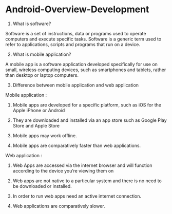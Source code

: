 # Android-Overview-Development

1) What is software?

Software is a set of instructions, data or programs used to operate computers
and execute specific tasks. Software is a generic term used to refer to
applications, scripts and programs that run on a device.


2) What is mobile application?

A mobile app is a software application developed specifically for use on small,
wireless computing devices, such as smartphones and tablets, rather than
desktop or laptop computers.


3) Difference between mobile application and web application 

Mobile application :

1) Mobile apps are developed for a specific
platform, such as iOS for the Apple iPhone or
Android

2) They are downloaded and installed via an app
store such as Google Play Store and Apple Store

3) Mobile apps may work offline.

4) Mobile apps are comparatively faster than web
applications.


Web application :

1) Web Apps are accessed via the internet
browser and will function according to the
device you’re viewing them on

2) Web apps are not native to a particular system
and there is no need to be downloaded or
installed.

3) In order to run web apps need an active
internet connection.

4) Web applications are comparatively slower.
